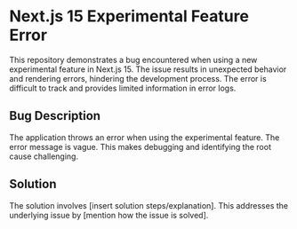 # Next.js 15 Experimental Feature Error

This repository demonstrates a bug encountered when using a new experimental feature in Next.js 15. The issue results in unexpected behavior and rendering errors, hindering the development process.  The error is difficult to track and provides limited information in error logs.

## Bug Description

The application throws an error when using the experimental feature.  The error message is vague. This makes debugging and identifying the root cause challenging.

## Solution

The solution involves [insert solution steps/explanation]. This addresses the underlying issue by [mention how the issue is solved].